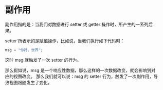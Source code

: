 # 副作用

副作用指的是：当我们对数据进行 setter 或 getter 操作时，所产生的一系列后果。

setter`所表示的是赋值操作，比如说，当我们执行如下代码时：

```javascript
msg = "你好，世界";
```

这时 msg 就触发了一次 setter 的行为。

那么假如说，msg 是一个响应性数据，那么这样的一次数据改变，就会影响到对应的视图改变。
那么我们就可以说：msg 的 setter 行为，触发了一次副作用，导致视图跟随发生了变化。
